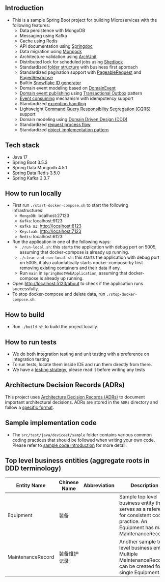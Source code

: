 ## Introduction

- This is a sample Spring Boot project for building Microservices with the following features:
    - Data persistence with MongoDB
    - Messaging using Kafka
    - Cache using Redis
    - API documentation using [Springdoc](./ADRs/011_api_documentation.md)
    - Data migration using [Mongock](https://mongock.io/)
    - Architecture validation using [ArchUnit](https://www.archunit.org/)
    - Distributed lock for scheduled jobs using [Shedlock](https://github.com/lukas-krecan/ShedLock)
    - Standardized [folder structure](./ADRs/005_project_structure.md) with business first approach
    - Standardized pagination support with [PageableRequest](./src/main/java/deviceet/common/util/PageableRequest.java)
      and [PagedResponse](./src/main/java/deviceet/common/util/PagedResponse.java)
    - Builtin [Snowflake ID generator](./src/main/java/deviceet/common/util/SnowflakeIdGenerator.java)
    - Domain event modeling based on [DomainEvent](./src/main/java/deviceet/common/event/DomainEvent.java)
    - [Domain event publishing](./ADRs/008_domain_event_publishing.md)
      using [Transactional Outbox](https://microservices.io/patterns/data/transactional-outbox.html) pattern
    - [Event consuming](./ADRs/009_event_consuming.md) mechanism with idempotency support
    - Standardized [exception handling](./ADRs/012_exception_handling.md)
    - Lightweight [Command Query Responsibility Segregation (CQRS)](./ADRs/004_use_cqrs.md) support
    - Domain modeling using [Domain Driven Design (DDD)](./ADRs/003_use_ddd.md)
    - Standardized [request process flow](./ADRs/006_request_process_flow.md)
    - Standardized [object implementation pattern](./ADRs/007_object_implementation_patterns.md)

## Tech stack

- Java 17
- Spring Boot 3.5.3
- Spring Data Mongodb 4.5.1
- Spring Data Redis 3.5.0
- Spring Kafka 3.3.7

## How to run locally

- First run `./start-docker-compose.sh` to start the following infrastructures:
    - `MongoDB`: localhost:27123
    - `Kafka`: localhost:9123
    - `Kafka UI`: [http://localhost:8123](http://localhost:8123)
    - `Keycloak`: [http://localhost:7123](http://localhost:7123)
    - `Redis`: localhost:6123
- Run the application in one of the following ways:
    - `./run-local.sh`: this starts the application with debug port on 5005, assuming that docker-compose is already
      up running.
    - `./clear-and-run-local.sh`: this starts the application with debug port on 5005, it also automatically starts
      docker-compose by first removing existing containers and their data if any.
    - Run `main` in  `SpringBootWebApplication`, assuming that docker-compose is already up running.
- Open [http://localhost:5123/about](http://localhost:5123/about) to check if the application runs
  successfully.
- To stop docker-compose and delete data, run `./stop-docker-compose.sh`.

## How to build

- Run `./build.sh` to build the project locally.

## How to run tests

- We do both integration testing and unit testing with a preference on integration testing
- To run tests, locate them inside IDE and run them directly from there.
- We have a [testing strategy](./ADRs/010_testing_strategy.md), please read it before writing any tests

## Architecture Decision Records (ADRs)

This project uses [Architecture Decision Records (ADRs)](https://adr.github.io/) to document important architectural
decisions. ADRs are stored in the `ADRs` directory and follow a [specific format](ADRs/000_what_is_adr.md).

## Sample implementation code

- The `src/test/java/deviceet/sample` folder contains various common coding practices that should be followed when
  writing your own code. Please refer
  to [sample code introduction](src/test/java/deviceet/sample/sample-code-introduction.md) for more detail.

## Top level business entities (aggregate roots in DDD terminology)

| Entity Name       | Chinese Name | Abbreviation | Description                                                                                                                           |
|-------------------|--------------|--------------|---------------------------------------------------------------------------------------------------------------------------------------|
| Equipment         | 装备           |              | Sample top level business entity that serves as a reference for consistent coding practice. An Equipment has many MaintenanceRecords. |
| MaintenanceRecord | 装备维护记录       |              | Another sample top level business entity. Multiple MaintenanceRecords can be created for a single  Equipment.                         |

